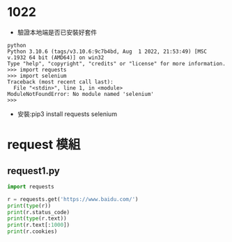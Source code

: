 # 1022
- 驗證本地端是否已安裝好套件
```
python
Python 3.10.6 (tags/v3.10.6:9c7b4bd, Aug  1 2022, 21:53:49) [MSC v.1932 64 bit (AMD64)] on win32
Type "help", "copyright", "credits" or "license" for more information.
>>> import requests
>>> import selenium
Traceback (most recent call last):
  File "<stdin>", line 1, in <module>
ModuleNotFoundError: No module named 'selenium'
>>>
```
- 安裝:pip3 install requests selenium

# request 模組
## request1.py
```python
import requests

r = requests.get('https://www.baidu.com/')
print(type(r))
print(r.status_code)
print(type(r.text))
print(r.text[:1000])
print(r.cookies)
```

